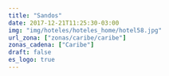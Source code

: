 ```yaml
---
title: "Sandos"
date: 2017-12-21T11:25:30-03:00
img: "img/hoteles/hoteles_home/hotel58.jpg"
url_zona: ["zonas/caribe/caribe"]
zonas_cadena: ["Caribe"]
draft: false
es_logo: true
---
```

